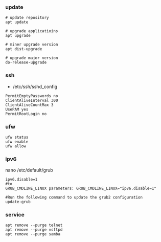 ### update
```
# update repository 
apt update

# upgrade applicatioins
apt upgrade

# miner upgrade version
apt dist-upgrade

# upgrade major version
do-release-upgrade
```

### ssh
- /etc/ssh/sshd_config
```
PermitEmptyPasswords no
ClientAliveInterval 300
ClientAliveCountMax 3
UsePAM yes
PermitRootLogin no
```

### ufw 
```
ufw status
ufw enable
ufw allow
```

### ipv6
nano /etc/default/grub
```
ipv6.disable=1
#to
GRUB_CMDLINE_LINUX parameters: GRUB_CMDLINE_LINUX="ipv6.disable=1"

#Run the following command to update the grub2 configuration
update-grub
```

### service
```
apt remove --purge telnet
apt remove --purge vsftpd
apt remove --purge samba
```
